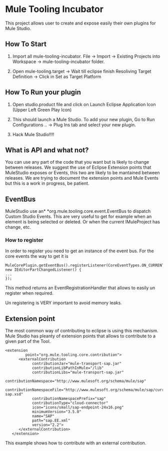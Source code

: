 Mule Tooling Incubator
======================



This project allows user to create and expose easily their own plugins for Mule
Studio.



How To Start
------------



1.  Import all mule-tooling-incubator. File -\> Import -\> Existing Projects
    into Workspace -\> mule-tooling-incubator folder.

2.  Open mule-tooling.target -\> Wait till eclipse finish Resoliving Target
    Definition -\> Click in Set as Target Platform



How To Run your plugin
----------------------



1.  Open studio.product file and click on Launch Eclipse Application Icon (Upper
    Left Green Play Icon)

2.  This should launch a Mule Studio. To add your new plugin, Go to Run
    Configurations .. -\> Plug Ins tab and select your new plugin.

3.  Hack Mule Studio!!!!



What is API and what not?
-------------------------



You can use any part of the code that you want but is likely to change between
releases. We suggest the use of Eclipse Extension points that MuleStudio exposes
or Events, this two are likely to be mantained between releases. We are trying
to document the extension points and Mule Events but this is a work in progress,
be patient.



EventBus
--------

MuleStudio use an* *org.mule.tooling.core.event.EventBus to dispatch Custom
Studio Events. This are very useful to get for example when an element is being
selected or deleted. Or when the current IMuleProject has change, etc.



### How to register



In order to register you need to get an instance of the event bus. For the core
events the way to get it is



~~~~~~~~~~~~~~~~~~~~~~~~~~~~~~~~~~~~~~~~~~~~~~~~~~~~~~~~~~~~~~~~~~~~~~~~~~~~~~~~
MuleCorePlugin.getEventBus().registerListener(CoreEventTypes.ON_CURRENT_EDITOR_PART_CHANGED, new IEditorPartChangedListener() {
...
});
~~~~~~~~~~~~~~~~~~~~~~~~~~~~~~~~~~~~~~~~~~~~~~~~~~~~~~~~~~~~~~~~~~~~~~~~~~~~~~~~



This method returns an EventRegistrationHandler that allows to easily un
register when required.



Un registering is VERY important to avoid memory leaks.



Extension point
---------------



The most common way of contributing to eclipse is using this mechanism. Mule
Studio has pleanty of extension points that allows to contribute to a given part
of the Tool.



~~~~~~~~~~~~~~~~~~~~~~~~~~~~~~~~~~~~~~~~~~~~~~~~~~~~~~~~~~~~~~~~~~~~~~~~~~~~~~~~
<extension
         point="org.mule.tooling.core.contribution">
      <externalContribution
            contributionJar="mule-transport-sap.jar"
            contributionLibPathInMule="/lib"
            contributionLibs="mule-transport-sap.jar"
            contributionNamespace="http://www.mulesoft.org/schema/mule/sap"
            contributionNamespaceFile="http://www.mulesoft.org/schema/mule/sap/current/mule-sap.xsd"
            contributionNamespacePrefix="sap"
            contributionType="cloud-connector"
            icon="icons/small/sap-endpoint-24x16.png"
            minimumVersion="3.5.0"
            name="SAP"
            path="sap.EE.xml"
            version="2.2">
      </externalContribution>
   </extension>
~~~~~~~~~~~~~~~~~~~~~~~~~~~~~~~~~~~~~~~~~~~~~~~~~~~~~~~~~~~~~~~~~~~~~~~~~~~~~~~~



This example shows how to contribute with an external contribution.
